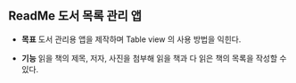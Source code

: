 ## ReadMe 도서 목록 관리 앱

+ **목표**
도서 관리용 앱을 제작하며 Table view 의 사용 방법을 익힌다.

+ **기능**
읽을 책의 제목, 저자, 사진을 첨부해 읽을 책과 다 읽은 책의 목록을 작성할 수 있다.
